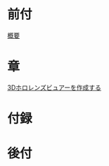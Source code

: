 # 前付
[概要](pages_predef_概要.md)  
# 章
[3Dホロレンズビュアーを作成する](pages_chaps_3Dホロレンズビュアーを作成する.md)  
# 付録
# 後付
